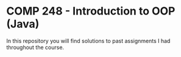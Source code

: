 # COMP 248 - Introduction to OOP (Java)

In this repository you will find solutions to past assignments I had throughout the course.
